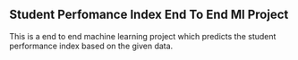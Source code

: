 ## Student Perfomance Index End To End Ml Project

This is a end to end machine learning project which predicts the student performance index based on the given data.
